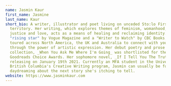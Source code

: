 ```yaml
---
name: Jasmin Kaur
first_name: Jasmine
last_name: Kaur
short_bio: A writer, illustrator and poet living on unceded Sto:lo First Nations
  territory. Her writing, which explores themes of feminism, womanhood, social
  justice and love, acts as a means of healing and reclaiming identity. Named a
  "rising star" by Vogue Magazine and a "Writer to Watch" by CBC Books, she has
  toured across North America, the UK and Australia to connect with youth
  through the power of artistic expression. Her debut poetry and prose
  collection, _When You Ask Me Where I'm Going_ was shortlisted for the
  Goodreads Choice Awards. Her sophomore novel, _If I Tell You The Truth_, is
  releasing on January 19th 2021. Currently an MFA student in the University of
  British Columbia's Creative Writing program, Jasmin can usually be found
  daydreaming about the next story she's itching to tell.
website: https://www.jasminkaur.com
---
```

